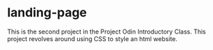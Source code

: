 # landing-page
This is the second project in the Project Odin Introductory Class. This project revolves around using CSS to style an html website.
